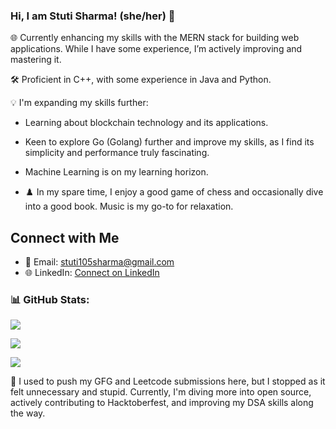 ### Hi, I am Stuti Sharma! (she/her) 👋

🌐 Currently enhancing my skills with the MERN stack for building web applications. While I have some experience, I’m actively improving and mastering it.

🛠️ Proficient in C++, with some experience in Java and Python.

💡 I'm expanding my skills further:
- Learning about blockchain technology and its applications.
- Keen to explore Go (Golang) further and improve my skills, as I find its simplicity and performance truly fascinating.
- Machine Learning is on my learning horizon.

- ♟️ In my spare time, I enjoy a good game of chess and occasionally dive into a good book. Music is my go-to for relaxation.

## Connect with Me

- 📧 Email: [stuti105sharma@gmail.com](mailto:stuti105sharma@gmail.com)
- 🌐 LinkedIn: [Connect on LinkedIn](https://www.linkedin.com/in/stuti-s-67875a242/)

### 📊 GitHub Stats:
![](https://github-readme-streak-stats.herokuapp.com/?user=stutxi&theme=dark&hide_border=true)<br/>

![](https://github-readme-stats.vercel.app/api?username=stutxi&theme=dark&show_icons=true&hide_border=true&count_private=true)

![](https://github-readme-stats.vercel.app/api/top-langs/?username=stutxi&theme=dark&hide_border=true&include_all_commits=true&count_private=true&layout=compact) 


🐙 I used to push my GFG and Leetcode submissions here, but I stopped as it felt unnecessary and stupid. Currently, I'm diving more into open source, actively contributing to Hacktoberfest, and improving my DSA skills along the way.
